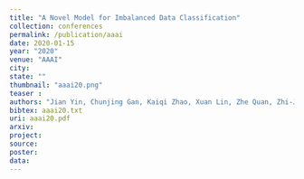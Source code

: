 ```yaml
---
title: "A Novel Model for Imbalanced Data Classification"
collection: conferences
permalink: /publication/aaai
date: 2020-01-15
year: "2020"
venue: "AAAI"
city: 
state: ""
thumbnail: "aaai20.png"
teaser : 
authors: "Jian Yin, Chunjing Gan, Kaiqi Zhao, Xuan Lin, Zhe Quan, Zhi-Jie Wang"
bibtex: aaai20.txt
uri: aaai20.pdf
arxiv: 
project: 
source: 
poster: 
data:
---
```

